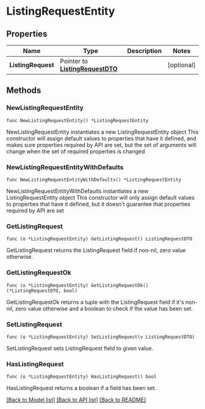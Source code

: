 # ListingRequestEntity

## Properties

Name | Type | Description | Notes
------------ | ------------- | ------------- | -------------
**ListingRequest** | Pointer to [**ListingRequestDTO**](ListingRequestDTO.md) |  | [optional] 

## Methods

### NewListingRequestEntity

`func NewListingRequestEntity() *ListingRequestEntity`

NewListingRequestEntity instantiates a new ListingRequestEntity object
This constructor will assign default values to properties that have it defined,
and makes sure properties required by API are set, but the set of arguments
will change when the set of required properties is changed

### NewListingRequestEntityWithDefaults

`func NewListingRequestEntityWithDefaults() *ListingRequestEntity`

NewListingRequestEntityWithDefaults instantiates a new ListingRequestEntity object
This constructor will only assign default values to properties that have it defined,
but it doesn't guarantee that properties required by API are set

### GetListingRequest

`func (o *ListingRequestEntity) GetListingRequest() ListingRequestDTO`

GetListingRequest returns the ListingRequest field if non-nil, zero value otherwise.

### GetListingRequestOk

`func (o *ListingRequestEntity) GetListingRequestOk() (*ListingRequestDTO, bool)`

GetListingRequestOk returns a tuple with the ListingRequest field if it's non-nil, zero value otherwise
and a boolean to check if the value has been set.

### SetListingRequest

`func (o *ListingRequestEntity) SetListingRequest(v ListingRequestDTO)`

SetListingRequest sets ListingRequest field to given value.

### HasListingRequest

`func (o *ListingRequestEntity) HasListingRequest() bool`

HasListingRequest returns a boolean if a field has been set.


[[Back to Model list]](../README.md#documentation-for-models) [[Back to API list]](../README.md#documentation-for-api-endpoints) [[Back to README]](../README.md)


